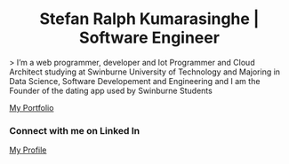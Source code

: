 <h1 align="center">Stefan Ralph Kumarasinghe | Software Engineer</h1>
> I’m a web programmer, developer and Iot Programmer and Cloud Architect studying at Swinburne University of Technology and Majoring in Data Science, Software Developement and Engineering and I am the Founder of the dating app used by Swinburne Students
<p align="left">
<a href="https://www.linkedin.com/in/stefan-kumarasinghe">My Portfolio</a>
</p>


<h3 align="left">Connect with me on Linked In</h3>
<p align="left">
<a href="https://www.linkedin.com/in/stefan-kumarasinghe">My Profile</a>
</p>
